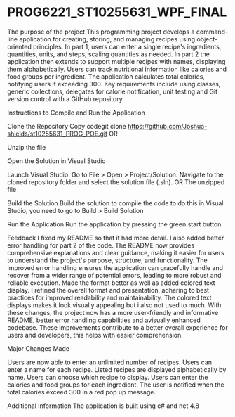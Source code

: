 # PROG6221_ST10255631_WPF_FINAL

The purpose of the project This programming project develops a command-line application for creating, storing, and managing recipes using object-oriented principles. In part 1, users can enter a single recipe's ingredients, quantities, units, and steps, scaling quantities as needed. In part 2 the application then extends to support multiple recipes with names, displaying them alphabetically. Users can track nutritional information like calories and food groups per ingredient. The application calculates total calories, notifying users if exceeding 300. Key requirements include using classes, generic collections, delegates for calorie notification, unit testing and Git version control with a GitHub repository.

Instructions to Compile and Run the Application

Clone the Repository Copy codegit clone https://github.com/Joshua-shields/st10255631_PROG_POE.git OR

Unzip the file

Open the Solution in Visual Studio

Launch Visual Studio. Go to File > Open > Project/Solution. Navigate to the cloned repository folder and select the solution file (.sln). OR The unzipped file

Build the Solution Build the solution to compile the code to do this in Visual Studio, you need to go to Build > Build Solution

Run the Application Run the application by pressing the green start button

Feedback I fixed my README so that it had more detail. I also added better error handling for part 2 of the code. The README now provides comprehensive explanations and clear guidance, making it easier for users to understand the project's purpose, structure, and functionality. The improved error handling ensures the application can gracefully handle and recover from a wider range of potential errors, leading to more robust and reliable execution. Made the format better as well as added colored text display. I refined the overall format and presentation, adhering to best practices for improved readability and maintainability. The colored text displays makes it look visually appealing but i also not used to much. With these changes, the project now has a more user-friendly and informative README, better error handling capabilities and avisually enhanced codebase. These improvements contribute to a better overall experience for users and developers, this helps with easier comprehension.

Major Changes Made

Users are now able to enter an unlimited number of recipes. Users can enter a name for each recipe. Listed recipes are displayed alphabetically by name. Users can choose which recipe to display. Users can enter the calories and food groups for each ingredient. The user is notified when the total calories exceed 300 in a red pop up message.

Additional Information The application is built using c# and net 4.8
